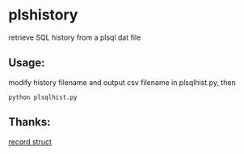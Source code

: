 # plshistory
retrieve SQL history from a plsql dat file

## Usage:
modify history filename and output csv filename in plsqlhist.py, then
```
python plsqlhist.py
```

## Thanks:
[record struct](http://forums.allroundautomations.com/ubb/ubbthreads.php?ubb=showflat&Number=13534#Post13534)

